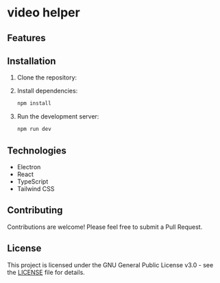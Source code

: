 # video helper

## Features


## Installation

1. Clone the repository:

2. Install dependencies:
   ```bash
   npm install
   ```

3. Run the development server:
   ```bash
   npm run dev
   ```

## Technologies

- Electron
- React
- TypeScript
- Tailwind CSS

## Contributing

Contributions are welcome! Please feel free to submit a Pull Request.

## License

This project is licensed under the GNU General Public License v3.0 - see the [LICENSE](LICENSE) file for details.

